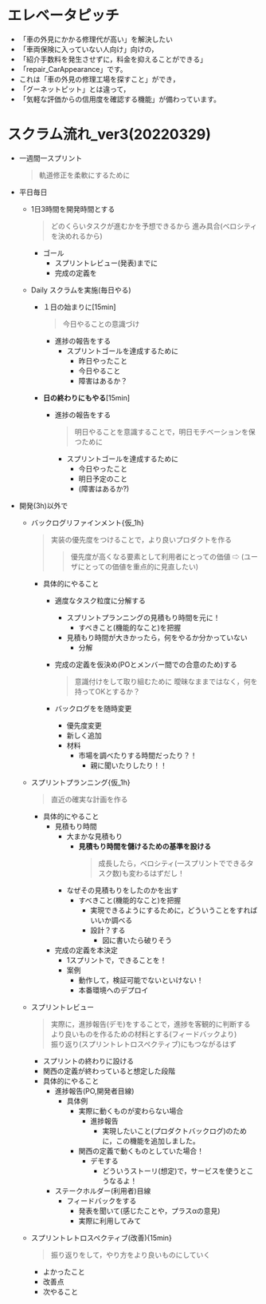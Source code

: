 # エレベータピッチ
- 「車の外見にかかる修理代が高い」を解決したい
- 「車両保険に入っていない人向け」向けの，
- 「紹介手数料を発生させずに，料金を抑えることができる」
- 「repair_CarAppearance」です。
- これは「車の外見の修理工場を探すこと」ができ，
- 「グーネットピット」とは違って，
- 「気軽な評価からの信用度を確認する機能」が備わっています。

# スクラム流れ_ver3(20220329)
- 一週間一スプリント
  > 軌道修正を柔軟にするために

- 平日毎日
  - 1日3時間を開発時間とする
    > どのくらいタスクが進むかを予想できるから
    > 進み具合(ベロシティを決めれるから)
    
    - ゴール
      - スプリントレビュー(発表)までに
      - 完成の定義を

  - Daily スクラムを実施(毎日やる)
    - １日の始まりに[15min]
      > 今日やることの意識づけ 
      - 進捗の報告をする
        - スプリントゴールを達成するために
          - 昨日やったこと
          - 今日やること
          - 障害はあるか？
  
    - **日の終わりにもやる**[15min]
      - 進捗の報告をする
        > 明日やることを意識することで，明日モチベーションを保つために 
        - スプリントゴールを達成するために
          - 今日やったこと
          - 明日予定のこと
          - (障害はあるか?) 

- 開発(3h)以外で
  - バックログリファインメント{仮_1h}
    > 実装の優先度をつけることで，より良いプロダクトを作る
    >> 優先度が高くなる要素として利用者にとっての価値
    >>   ⇨ (ユーザにとっての価値を重点的に見直したい)
  
    - 具体的にやること
      - 適度なタスク粒度に分解する
        - スプリントプランニングの見積もり時間を元に！
          - すべきこと(機能的なこと)を把握
        - 見積もり時間が大きかったら，何をやるか分かっていない
          - 分解
      - 完成の定義を仮決め(POとメンバー間での合意のため)する
        > 意識付けをして取り組むために
        > 曖昧なままではなく，何を持ってOKとするか？
 
      - バックログをを随時変更
        - 優先度変更
        - 新しく追加
        - 材料
          - 市場を調べたりする時間だったり？！
            - 親に聞いたりしたり！！

  - スプリントプランニング{仮_1h} 
    > 直近の確実な計画を作る
    - 具体的にやること
      - 見積もり時間
        - 大まかな見積もり
          - **見積もり時間を儲けるための基準を設ける**
            > 成長したら，ベロシティ(一スプリントでできるタスク数)も変わるはずだし！ 
        - なぜその見積もりをしたのかを出す
          - すべきこと(機能的なこと)を把握
            - 実現できるようにするために，どういうことをすればいいか調べる
            - 設計？する
              - 図に書いたら破りそう
      - 完成の定義を本決定
        - 1スプリントで，できることを！
        - 案例
          - 動作して，検証可能でないといけない！
          - 本番環境へのデプロイ

  - スプリントレビュー
    > 実際に，進捗報告(デモ)をすることで，進捗を客観的に判断する<br>
    > より良いものを作るための材料とする(フィードバックより)<br>
    > 振り返り(スプリントレトロスペクティブ)にもつながるはず

    - スプリントの終わりに設ける
    - 関西の定義が終わっていると想定した段階
    - 具体的にやること
      - 進捗報告(PO,開発者目線)
        - 具体例
          - 実際に動くものが変わらない場合
            - 進捗報告
              - 実現したいこと(プロダクトバックログ)のために，この機能を追加しました。
          - 関西の定義で動くものとしていた場合！
            - デモする
              - どういうストーリ(想定)で，サービスを使うとこうなるよ！
      - ステークホルダー(利用者)目線
        - フィードバックをする
          - 発表を聞いて(感じたことや，プラスαの意見)
          - 実際に利用してみて

  - スプリントレトロスペクティブ(改善){15min}
    > 振り返りをして，やり方をより良いものにしていく
    
    - よかったこと
    - 改善点
    - 次やること
